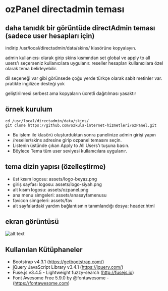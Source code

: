 # ozPanel directadmin teması
## daha tanıdık bir görüntüde directAdmin teması (sadece user hesapları için)

indirip /usr/local/directadmin/data/skins/ klasörüne kopyalayın. 

admin kullanıcısı olarak girip skins kısmından set global ve apply to all users'ı seçerseniz kullanıcılara uygulanır. 
reseller hesapları kullanıcılara özel olarak tema belirleyebilir. 

dil seçeneği var gibi görünsede çoğu yerde türkçe olarak sabit metinler var. pratikte ingilizce desteği yok

geliştirilmesi serbest ama kopyaların ücretli dağıtılması yasaktır


## örnek kurulum 
```
cd /usr/local/directadmin/data/skins/
git clone https://github.com/ozkula-internet-hizmetleri/ozPanel.git
```

- Bu işlem ile klasörü oluşturduktan sonra panelinize admin girişi yapın
- <sunucuip>/reseller/skins adresine girip ozpanel temasını seçin.
- Listenin üstünde çıkan Apply to All Users'ı tuşuna basın. 
- Böylece Tema tüm user seviyesi kullanıcılara uygulanır. 

## tema dizin yapısı (özelleştirme)
- üst kısım logosu: assets/logo-beyaz.png
- giriş sayfası logosu: assets/logo-siyah.png
- alt kısım logosu: assets/ozpanel.png
- ana menu simgeleri: assets/anasayfamenusu
- favicon simgeleri: assets/fav
- alt sayfalardaki yardım bağlantısının tanımlandığı dosya: header.html

## ekran görüntüsü
![alt text](https://raw.githubusercontent.com/ozkula-internet-hizmetleri/ozPanel/master/assets/img/screenshot.png)

## Kullanılan Kütüphaneler
- Bootstrap v4.3.1 (https://getbootstrap.com/)
- jQuery JavaScript Library v3.4.1 (https://jquery.com/)
- Fuse.js v3.4.5 - Lightweight fuzzy-search (http://fusejs.io)
- Font Awesome Free 5.9.0 by @fontawesome - (https://fontawesome.com)